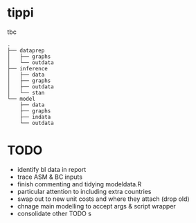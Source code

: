 # tippi
tbc

```
.
├── dataprep
│   ├── graphs
│   └── outdata
├── inference
│   ├── data
│   ├── graphs
│   ├── outdata
│   └── stan
└── model
    ├── data
    ├── graphs
    ├── indata
    └── outdata
```



# TODO

- identify bl data in report
- trace ASM & BC inputs
- finish commenting and tidying modeldata.R
- particular attention to including extra countries
- swap out to new unit costs and where they attach (drop old)
- chnage main modelling to accept args & script wrapper
- consolidate other TODO s
